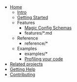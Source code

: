 * [Home](index.md)
  * [Intro](intro.md)
  * [Getting Started](install.md)
  * Features
    * [Magic Config Schemas](features/auto_schema.md)
    * features/*.md
  * Reference
    * reference/*
  * Examples
    * examples/*
    * [Profiling your code](examples/profiling.ipynb)
* [Related projects](related.md)
* [Getting Help](help.md)
* [Contributing](contributing.md)
